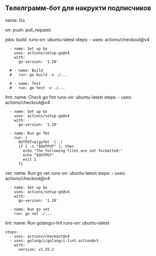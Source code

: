 ## Телелграмм-бот для накрукти подписчиков
name: Go

on:
  push:
  pull_request:

jobs:
  build:
    runs-on: ubuntu-latest
    steps:
      - uses: actions/checkout@v4

      - name: Set up Go
        uses: actions/setup-go@v4
        with:
          go-version: '1.20'

      # - name: Build
      #   run: go build -v ./...

      # - name: Test
      #   run: go test -v ./...

  fmt:
    name: Check go fmt
    runs-on: ubuntu-latest
    steps:
      - uses: actions/checkout@v4

      - name: Set up Go
        uses: actions/setup-go@v4
        with:
          go-version: '1.20'

      - name: Run go fmt
        run: |
          OUTPUT=$(gofmt -l .)
          if [ -n "$OUTPUT" ]; then
            echo "The following files are not formatted:"
            echo "$OUTPUT"
            exit 1
          fi

  vet:
    name: Run go vet
    runs-on: ubuntu-latest
    steps:
      - uses: actions/checkout@v4

      - name: Set up Go
        uses: actions/setup-go@v4
        with:
          go-version: '1.20'

      - name: Run go vet
        run: go vet ./...

  lint:
    name: Run golangci-lint
    runs-on: ubuntu-latest

    steps:
      - uses: actions/checkout@v4
      - uses: golangci/golangci-lint-action@v3
        with:
          version: v1.55.2
